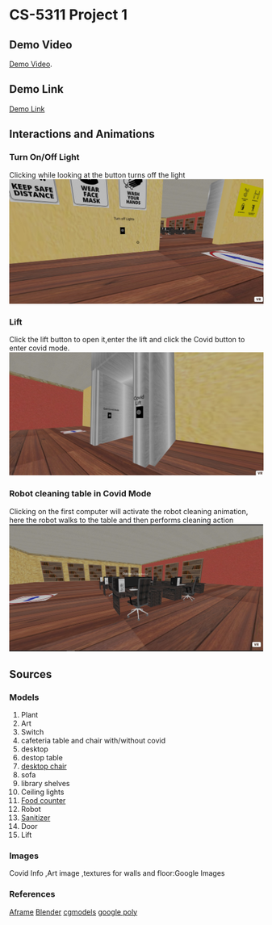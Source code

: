 #  CS-5311 Project 1 
## Demo Video
[Demo Video](https://youtu.be/yHJ-dgIZ7tc).
## Demo Link
[Demo Link](https://wolfram235.github.io/WebVRCovid-19/)

## Interactions and Animations
### Turn On/Off Light  
Clicking while looking at the button turns off the light 
![Alt Text](/images/ss2.jpg)
### Lift
Click the lift button to open it,enter the lift and click the Covid button to enter covid mode.
![Alt Text](/images/ss3.jpg)
### Robot cleaning table in Covid Mode
Clicking on the first computer will activate the robot cleaning animation, here the robot walks to the table and then performs cleaning action
![Alt Text](/images/ss1.jpg)

## Sources

### Models
1.  Plant
2.  Art 
3.  Switch
4.  cafeteria table and chair with/without covid
5.  desktop
6.  destop table
7.  [desktop chair](https://www.cgtrader.com/free-3d-models/furniture/chair/leather-office-chair-710d0a24-8883-451e-9d4d-d19423f2930d)
8.  sofa
9.  library shelves
10. Ceiling lights
11. [Food counter](https://www.turbosquid.com/3d-models/3d-pizzeria-1516180)
12. Robot
13. [Sanitizer](https://poly.google.com/view/8vVKgLRyRYe)
14. Door
15. Lift

### Images
Covid Info ,Art image ,textures for walls and floor:Google Images

### References
[Aframe](https://aframe.io/docs/)
[Blender](https://www.blender.org/)
[cgmodels](https://www.cgtrader.com/3d-models)
[google poly](https://poly.google.com/)
